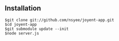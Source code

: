 ## Installation

	$git clone git://github.com/nsyee/joyent-app.git
	$cd joyent-app
	$git submodule update --init
	$node server.js
